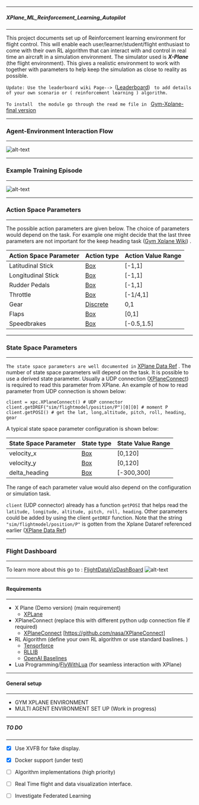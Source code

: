 ---------------------------------------------
##### XPlane_ML_Reinforcement_Learning_Autopilot
-------------------------------------------------
This project documents set up of Reinforcement learning environment for flight control. This will enable each user/learner/student/flight enthusiast to come with their own RL algorithm that can interact with and control in real time an aircraft in a simulation environment. The simulator used is ***X-Plane*** (the flight environment). This gives a realistic environment to work with together with parameters to help keep the simulation as close to reality as possible.

`Update: Use the leaderboard wiki Page--> `([Leaderboard](https://github.com/adderbyte/GYM_XPLANE_ML/wiki/Leaderboard)) ` to add details of your own scenario or ( reinforcement learning ) algorithm.`

`To install  the module go through the read me file in ` 
[Gym-Xplane-final version](https://github.com/adderbyte/GYM_XPLANE_ML/tree/master/gym_xplane_final_version)

------------------
### Agent-Environment Interaction Flow
-------------------
<!-- [![Simulation Interface](https://j.gifs.com/OMgJjG.gif)](https://j.gifs.com/OMgJjG.gif) -->
![alt-text](https://github.com/adderbyte/GYM_XPLANE_ML/blob/master/images/chart.png)


------------------
### Example Training Episode
-------------------
<!-- [![Simulation Interface](https://j.gifs.com/OMgJjG.gif)](https://j.gifs.com/OMgJjG.gif) -->
![alt-text](https://github.com/adderbyte/GYM_XPLANE_ML/blob/master/images/input.gif)


------------------
### Action Space Parameters
-------------------
The possible action parameters are given below. The choice of parameters would depend on the task. For example one might decide that the last three parameters are not important for the keep heading task ([Gym Xplane Wiki](https://github.com/adderbyte/GYM_XPLANE_ML/wiki/Leaderboard)) .

| Action Space Parameter | Action type | Action Value Range |
| --- | --- |---|
| Latitudinal Stick | [Box](http://gym.openai.com/docs/#spaces) |  [-1,1] |
| Longitudinal Stick  | [Box](http://gym.openai.com/docs/#spaces) | [-1,1] |
| Rudder Pedals | [Box](http://gym.openai.com/docs/#spaces) | [-1,1]|
| Throttle | [Box](http://gym.openai.com/docs/#spaces) | [-1/4,1] |
| Gear | [Discrete](http://gym.openai.com/docs/#spaces) | 0,1 |
| Flaps | [Box](http://gym.openai.com/docs/#spaces) | [0,1] |
| Speedbrakes | [Box](http://gym.openai.com/docs/#spaces) | [-0.5,1.5] |

------------------
### State Space Parameters
-------------------
`The state space parameters are well documented in` [XPlane Data Ref](https://www.siminnovations.com/xplane/dataref/index.php) . The number of state space parameters will  depend on the task. It is possible to use a derived state parameter. Usually a UDP connection ([XPlaneConnect](https://github.com/nasa/XPlaneConnect)) is required to read this parameter from XPlane. 
An example of how to read parameter from UDP connection is shown below:

```
client = xpc.XPlaneConnect() # UDP connector
client.getDREF("sim/flightmodel/position/P")[0][0] # moment P
client.getPOSI() # get the lat, long,altitude, pitch, roll, heading, gear

```

A typical state space  parameter configuration is shown below: 

| State Space Parameter | State type | State Value Range |
| --- | --- |---|
| velocity_x | [Box](http://gym.openai.com/docs/#spaces) |  [0,120] |
| velocity_y  | [Box](http://gym.openai.com/docs/#spaces) | [0,120] |
| delta_heading | [Box](http://gym.openai.com/docs/#spaces) | [-300,300]|

The range of each parameter value would also depend on the configuration or simulation task.

`client` (UDP connector) already has a function `getPOSI` that helps read the `latitude, longitude, altitude, pitch, roll, heading`. Other parameters could be added by using the client `getDREF` function. Note that the string `"sim/flightmodel/position/P"` is gotten from the Xplane Dataref referenced earlier ([XPlane Data Ref](https://www.siminnovations.com/xplane/dataref/index.php))

------------------
### Flight Dashboard
-------------------
To learn more about this go to :  [FlightDataVizDashBoard](https://github.com/adderbyte/GYM_XPLANE_ML/tree/master/FlightDataVizDashBoard)
![alt-text](https://github.com/adderbyte/GYM_XPLANE_ML/blob/master/images/gymXplaneDashboard.png)



-------------------
#### Requirements
--------------------
* X Plane (Demo version) (main requirement)
  * [XPLane](https://www.x-plane.com/)
* XPlaneConnect (replace this with  different python udp connection file if required)
  * [XPlaneConnect](https://github.com/nasa/XPlaneConnect) [https://github.com/nasa/XPlaneConnect]
* RL Algorithm (define  your own RL algorithm or use standard baslines. )
  *  [Tensorforce](https://github.com/reinforceio/tensorforce) 
  *  [RLLIB](https://ray.readthedocs.io/en/latest/rllib.html)
  *  [OpenAI Baselines](https://github.com/openai/baselines)
* Lua Programming/[FlyWithLua](https://www.x-plained.com/flywithlua-for-x-plane-11/) (for seamless interaction with XPlane)


------------------
#### General setup
-------------------
 * GYM XPLANE ENVIRONMENT
 * MULTI AGENT ENVIRONMENT SET UP (Work in progress)


------------------
##### TO DO  
-------------------
 - [x] Use XVFB for fake display.
 - [x] Docker support (under test)
 - [ ] Algorithm implementations (high priority)
 - [ ] Real Time flight and data visualization interface.
 - [ ] Investigate Federated Learning





